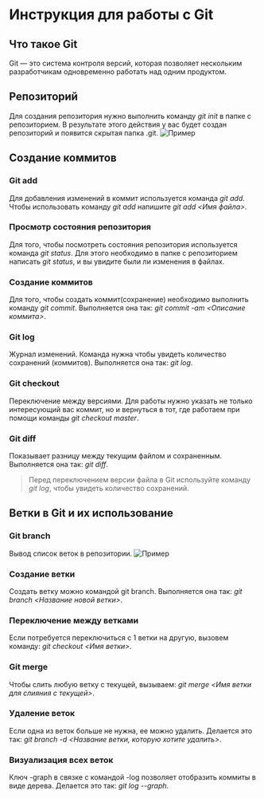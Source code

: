 # **Инструкция для работы с Git**

## **Что такое Git**
Git — это система контроля версий, которая позволяет нескольким разработчикам одновременно работать над одним продуктом.

## **Репозиторий**
Для создания репозитория нужно выполнить команду *git init* в папке с репозиторием. В результате этого действия у вас будет создан репозиторий и появится скрытая папка .git.
![Пример](images/git.jpg)

## **Создание коммитов**

### Git add
Для добавления изменений в коммит используется команда *git add*. Чтобы использовать команду *git add* напишите *git add <Имя файла>*.

### Просмотр состояния репозитория 
Для того, чтобы посмотреть состояния репозитория используется команда *git status*. Для этого необходимо в папке с репозиторием написать *git status*, и вы увидите были ли изменения в файлах.

### Создание коммитов
Для того, чтобы создать коммит(сохранение) необходимо выполнить команду *git commit*. Выполняется она так:
*git commit -am <Описание коммита>*.

### Git log
Журнал изменений. Команда нужна чтобы увидеть количество сохранений (коммитов). Выполняется она так:
*git log*.

### Git checkout
Переключение между версиями. Для работы нужно указать не только интересующий вас коммит, но и вернуться в тот, где работаем при помощи команды *git checkout master*.

### Git diff
Показывает разницу между текущим файлом и сохраненным. Выполняется она так:
*git diff*.
> Перед переключением версии файла в Git используйте команду *git log*, чтобы увидеть количество сохранений.

## **Ветки в Git и их использование**
### Git branch
Вывод список веток в репозитории. 
![Пример](images/git__branch.jpg)

### Создание ветки
Создать ветку можно командой git branch. Выполняется она так:
*git branch <Название новой ветки>*.

### Переключение между ветками
Если потребуется переключиться с 1 ветки на другую, вызовем команду:
*git checkout <Имя ветки>*.

### Git merge
Чтобы слить любую ветку с текущей, вызываем:
*git merge <Имя ветки для слияния с текущей>*.

### Удаление веток
Если одна из веток больше не нужна, ее можно удалить. Делается это так:
*git branch -d <Название ветки, которую хотите удалить>*.

 ### Визуализация всех веток
 Ключ -graph в связке с командой -log позволяет отобразить коммиты в виде дерева. Делается это так:
*git log --graph*.
